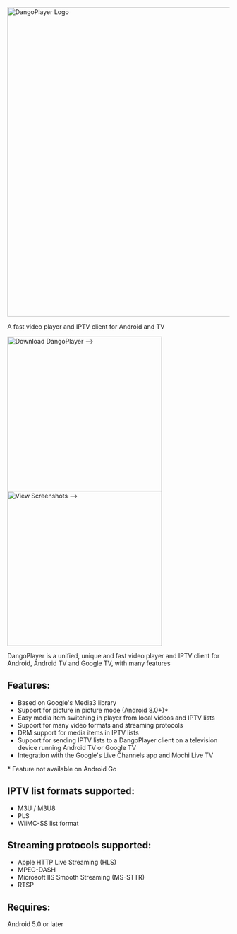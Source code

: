 <img alt='DangoPlayer Logo' width='700' src='https://bruno-chanrio.github.io/DangoPlayer/assets/img/DangoPlayerUni_Logo.png'/>

A fast video player and IPTV client for Android and TV

<a href="https://bruno-chanrio.github.io/DangoPlayer/getdango"><img alt='Download DangoPlayer -->' width='350' src='https://bruno-chanrio.github.io/DangoPlayer/assets/img/DangoBnr_Download.png'/></a>
<a href="https://bruno-chanrio.github.io/DangoPlayer/getdango"><img alt='View Screenshots -->' width='350' src='https://bruno-chanrio.github.io/DangoPlayer/assets/img/DangoBnr_Screenshots.png'/></a>

DangoPlayer is a unified, unique and fast video player and IPTV client for Android, Android TV and Google TV, with many features

## Features:
- Based on Google's Media3 library
- Support for picture in picture mode (Android 8.0+)*
- Easy media item switching in player from local videos and IPTV lists
- Support for many video formats and streaming protocols
- DRM support for media items in IPTV lists
- Support for sending IPTV lists to a DangoPlayer client on a television device running Android TV or Google TV
- Integration with the Google's Live Channels app and Mochi Live TV

\* Feature not available on Android Go

## IPTV list formats supported:
- M3U / M3U8
- PLS
- WiiMC-SS list format

## Streaming protocols supported:
- Apple HTTP Live Streaming (HLS)
- MPEG-DASH
- Microsoft IIS Smooth Streaming (MS-STTR)
- RTSP

## Requires:
Android 5.0 or later
